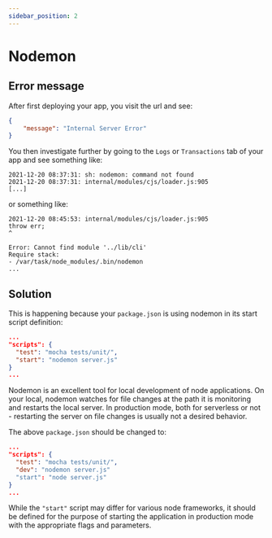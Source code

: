 ```yaml
---
sidebar_position: 2
---
```


# Nodemon

## Error message

After first deploying your app, you visit the url and see:
```json
{
    "message": "Internal Server Error"
}
```

You then investigate further by going to the `Logs` or `Transactions` tab of your app and see something like:

```
2021-12-20 08:37:31: sh: nodemon: command not found
2021-12-20 08:37:31: internal/modules/cjs/loader.js:905
[...]
```

or something like:
```
2021-12-20 08:45:53: internal/modules/cjs/loader.js:905
throw err;
^

Error: Cannot find module '../lib/cli'
Require stack:
- /var/task/node_modules/.bin/nodemon
...
```

## Solution
This is happening because your `package.json` is using nodemon in its start script definition:
```json
...
"scripts": {
  "test": "mocha tests/unit/",
  "start": "nodemon server.js"
}
...
```
Nodemon is an excellent tool for local development of node applications. On your local, nodemon watches for file changes at the path it is monitoring and restarts the local server. In production mode, both for serverless or not - restarting the server on file changes is usually not a desired behavior. 

The above `package.json` should be changed to:
```json
...
"scripts": {
  "test": "mocha tests/unit/",
  "dev": "nodemon server.js"
  "start": "node server.js"
}
...
```

While the `"start"` script may differ for various node frameworks, it should be defined for the purpose of starting the application in production mode with the appropriate flags and parameters.